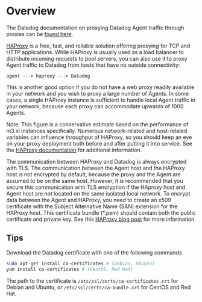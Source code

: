 # Overview

The Datadog documentation on proxying Datadog Agent traffic through proxies can be [found here](https://docs.datadoghq.com/agent/proxy/).

[HAProxy](https://www.haproxy.org/) is a free, fast, and reliable solution offering proxying for TCP and HTTP applications. While HAProxy is usually used as a load balancer to distribute incoming requests to pool servers, you can also use it to proxy Agent traffic to Datadog from hosts that have no outside connectivity:

`agent ---> haproxy ---> Datadog`

This is another good option if you do not have a web proxy readily available in your network and you wish to proxy a large number of Agents. In some cases, a single HAProxy instance is sufficient to handle local Agent traffic in your network, because each proxy can accommodate upwards of 1000 Agents.

Note: This figure is a conservative estimate based on the performance of m3.xl instances specifically. Numerous network-related and host-related variables can influence throughput of HAProxy, so you should keep an eye on your proxy deployment both before and after putting it into service. See the [HAProxy documentation](https://www.haproxy.org/) for additional information.

The communication between HAProxy and Datadog is always encrypted with TLS. The communication between the Agent host and the HAProxy host is not encrypted by default, because the proxy and the Agent are assumed to be on the same host. However, it is recommended that you secure this communication with TLS encryption if the HAproxy host and Agent host are not located on the same isolated local network. To encrypt data between the Agent and HAProxy, you need to create an x509 certificate with the Subject Alternative Name (SAN) extension for the HAProxy host. This certificate bundle (\*.pem) should contain both the public certificate and private key. See this [HAProxy blog post](https://www.haproxy.com/blog/haproxy-ssl-termination/) for more information.

## Tips

Download the Datadog certificate with one of the following commands

```bash
sudo apt-get install ca-certificates # (Debian, Ubuntu)
yum install ca-certificates # (CentOS, Red Hat)
```

The path to the certificate is `/etc/ssl/certs/ca-certificates.crt` for Debian and Ubuntu, or `/etc/ssl/certs/ca-bundle.crt` for CentOS and Red Hat.
